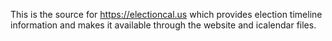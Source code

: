 This is the source for https://electioncal.us which provides election
timeline information and makes it available through the website and
icalendar files.

